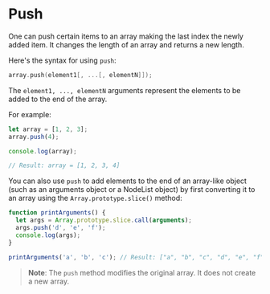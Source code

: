 # Push

One can push certain items to an array making the last index the newly added item. It changes the length of an array and returns a new length.

Here's the syntax for using `push`:

```c
array.push(element1[, ...[, elementN]]);
```

The `element1, ..., elementN` arguments represent the elements to be added to the end of the array.

For example:

```javascript
let array = [1, 2, 3]; 
array.push(4); 

console.log(array); 

// Result: array = [1, 2, 3, 4]
```

You can also use `push` to add elements to the end of an array-like object (such as an arguments object or a NodeList object) by first converting it to an array using the `Array.prototype.slice()` method:

```javascript
function printArguments() {
  let args = Array.prototype.slice.call(arguments);
  args.push('d', 'e', 'f');
  console.log(args);
}

printArguments('a', 'b', 'c'); // Result: ["a", "b", "c", "d", "e", "f"]
```

> **Note**: The `push` method modifies the original array. It does not create a new array.
